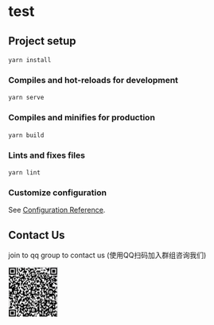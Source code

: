 # test

## Project setup
```
yarn install
```

### Compiles and hot-reloads for development
```
yarn serve
```

### Compiles and minifies for production
```
yarn build
```

### Lints and fixes files
```
yarn lint
```

### Customize configuration
See [Configuration Reference](https://cli.vuejs.org/config/).


## Contact Us

join to qq group to contact us (使用QQ扫码加入群组咨询我们)

<img src="../lcic-electron-sdk/img/qq.png" alt="qq" width="100px" height="100px" />